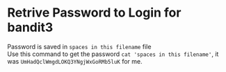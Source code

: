 # Retrive Password to Login for bandit3

Password is saved in `spaces in this filename` file <br>
Use this command to get the password `cat 'spaces in this filename'`, it was `UmHadQclWmgdLOKQ3YNgjWxGoRMb5luK` for me.